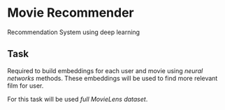 # Movie Recommender
Recommendation System using deep learning

## Task

Required to build embeddings for each user and movie using *neural networks* methods.
These embeddings will be used to find more relevant film for user.

For this task will be used *full MovieLens dataset*.
